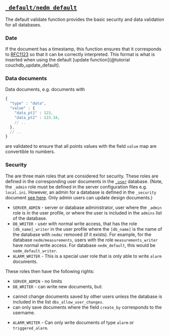 
## [`_default/nedm_default`](https://github.com/nEDM-TUM/nEDM-Interface/blob/master/_default_data/nedm_default.json)

The default validate function provides the basic security and data validation for all databases.

### Date

If the document has a timestamp, this function ensures that it corresponds to
[RFC1123](http://www.hackcraft.net/web/datetime/#rfc822) so that it can be
correctly interpreted.  This format is what is inserted when using the default
[update function]{@tutorial couchdb_update_default}.

### Data documents

Data documents, e.g. documents with

```javascript
{
  "type" : "data",
  "value" : {
    "data_pt1" : 123,
    "data_pt2" : 123.34,
    // ..
  },
  // ..
}
```

are validated to ensure that all points values with the field `value` map are
convertible to numbers.


### Security

The are three main roles that are considered for security.  These roles are
defined in the corresponding user documents in the
[`_user`](http://raid.nedm1/_utils/database.html?_users) database.  (Note, the
`_admin` role must be defined in the server configuration files e.g.
`local.ini`.  However, an admin for a database is defined in the `_security`
document [see here](https://github.com/nEDM-TUM/nEDM-Interface/blob/master/_default_data/_security.json).
Only admin users can update design documents.)

* `SERVER_ADMIN` - server or database administrator, user where the `_admin`
role is in the user profile, or where the user is included in the `admins` list
of the database.
* `DB_WRITER` - user with normal write access, that has the role
`[db_name]_writer` in the user profile where the `[db_name]` is the name of the
database with `nedm/` removed (if it exists).  For example, for the database
`nedm/measurements`, users with the role `measurements_writer` have normal
write access.  For database `nedm_default`, this would be
`nedm_default_writer`.
* `ALARM_WRITER` - This is a special user role that is only able to write
`alarm` documents.

These roles then have the following rights:
* `SERVER_ADMIN` - no limits
* `DB_WRITER` - can write new documents, but:
 - cannot change documents saved by other users unless the database is included in the list `dbs_allow_user_changes`.
 - can only save documents where the field `create_by` corresponds to the username.
* `ALARM_WRITER` - Can only write documents of type `alarm` or `triggered_alarm`.

